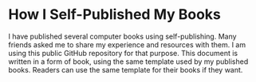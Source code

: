 # How I Self-Published My Books

I have published several computer books using self-publishing. Many friends
asked me to share my experience and resources with them. I am using this public
GitHub repository for that purpose. This document is written in a form of book,
using the same template used by my published books. Readers can use the same
template for their books if they want.
